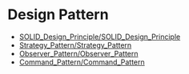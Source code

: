 # Design Pattern
* [SOLID_Design_Principle/SOLID_Design_Principle](SOLID_Design_Principle/SOLID_Design_Principle)
* [Strategy_Pattern/Strategy_Pattern](Strategy_Pattern/Strategy_Pattern)
* [Observer_Pattern/Observer_Pattern](Observer_Pattern/Observer_Pattern)
* [Command_Pattern/Command_Pattern](Command_Pattern/Command_Pattern)
